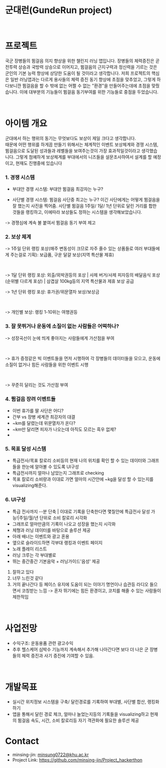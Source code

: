 # 군대런(GundeRun project)

<br>

# 프로젝트
국군 장병들의 뜀걸음 의지 향상을 위한 챌린지 러닝 앱입니다. 장병들의 체력증진은 곧 전투력 상승과 국방력 상승으로 이어지고, 뜀걸음의 근지구력과 정신력을 기르는 것은 군인의 기본 능력 향상에 상당한 도움이 될 것이라고 생각합니다. 저희 프로젝트의 핵심은 일반 러닝앱과는 다르게 용사들의 체력 증진 동기 향상에 초점을 맞추었고, 그렇게 하다보니깐 뜀걸음을 할 수 밖에 없는 어쩔 수 없는 "환경"을 만들어주는데에 초점을 맞췄습니다. 이에 대부분의 기능들이 뜀걸음 동기부여를 위한 기능들로 중점을 두었습니다.

<br>

# 아이템 개요
군대에서 하는 행위의 동기는 무엇보다도 보상이 제일 크다고 생각합니다. <br>
때문에 어떤 행위를 하게끔 만들기 위해서는 체계적인 이벤트 보상체계와 경쟁 시스템, 뜀걸음으로 도달된 성과들과 레벨들을 보여주는것이 가장 효과적일것이라고 생각했습니다. 그렇게 첨예하게 보상체계를 부대에서의 니즈들을 설문조사하여서 설계를 할 예정이고, 현재도 진행중에 있습니다<br>

### 1. 경쟁 시스템
- 부대안 경쟁 시스템: 부대안 뜀걸음 최강자는 누구?

- 사단별 경쟁 시스템: 뜀걸음 사단중 최고는 누구? 이긴 사단에게는 어떻게 뜀걸음을 잘 했는지 사진을 찍어줌.
 사단별 뜀걸음 1주일/ 1달/ 1년 단위로 달린 거리를 합한 것들을 랭킹하고, 이에따라 보상들도 정하는 시스템을 생각해보았습니다.

-> 경쟁심에 계속 불 붙여서 뜀걸음 동기 부여 제고

### 2. 보상 체계
-> 1주일 단위 랭킹 포상(매주 변동성이 크므로 자주 줄수 있는 상품들로 여러 부대들에게 주는걸로 기획): 보급품, 구운 달걀 보상(지역 특산물 제휴)

<br>

-> 1달 단위 랭킹 포상: 외출/외박권등의 포상 | 사제 버거/사제 피자등의 배달음식 포상(순위별 다르게 포상) | 삼겹살 100kg등의 지역 특산물과 제휴 보상 공급
<br>

-> 1년 단위 랭킹 포상: 휴가권/위문열차 보상/보상금

<br>

-> 개인별 보상: 랭킹 1-10위는 여행권등


### 3. 잘 못뛰거나 운동에 소질이 없는 사람들은 어떡하나?
-> 성장곡선이 눈에 띄게 좋아지는 사람들에게 가산점을 부여

<br>

-> 휴가 증정같은 빅 이벤트들을 먼저 시행하여 각 장병들의 데이터들을 모으고, 운동에 소질이 없거나 힘든 사람들을 위한 이벤트 시행

<br>

-> 꾸준히 달리는 것도 가산점 부여

### 4. 뜀걸음 장려 이벤트들
- 이번 휴가를 딸 사단은 어디?
- 간부 vs 장병 세계관 최강자의 대결
- ~km를 달렸는데 위문열차가 온다?
- ~km만 달리면 피자가 나오는데 아직도 모르는 흑우 없제?
- 
### 5. 목표 달성 시스템
- 특급전사/목표 칼로리 소비등의 현재 나의 위치를 확인 할 수 있는 데이터와 그래프들을 한눈에 알아볼 수 있도록 UI구성 
- 특급전사까지 얼마나 남았는지 그래프로 checking
- 목표 칼로리 소비량과 이대로 가면 얼마의 시간안에 ~kg을 달성 할 수 있는지를 visualizing해준다.

### 6. UI구성
- 특급 전사까지 --분 단축 | 이대로 기록을 단축한다면 몇칠안에 특급전사 달성 가능!|주일/월/년 단위로 소비 칼로리 시각화
- 그래프로 얼마만큼의 기록이 나오고 성장을 했는지 시각화
- 체형과 러닝 데이터를 바탕으로 솔루션 제공
- 아래 배너는 이벤트와 광고 혼용
- 옆으로 슬라이드하면 각부대 랭킹과 이벤트 페이지
- 노래 플레이 리스트
- 러닝 크루는 각 부대별로
- 뛰는 중간중간 기본음악 + 러닝가이드'음성' 제공
1. 잘하고 있다
2. 너무 느린것 같다
3. 거의 끝나간다 등 페이스 유지에 도움이 되는 이야기
명언이나 습관등 라디오 들으면서 코칭받는 느낌
-> 혼자 뛰기에는 힘든 환경이고, 코치를 해줄 수 있는 사람들이 제한적임

<br>

# 사업전망
- 수익구조: 운동용품 관련 광고수익
- 추후 헬스케어 심박수 기능까지 계속해서 추가해 나아간다면 보다 더 나은 군 장병들의 체력 증진과 사기 증진에 기여할 수 있음.

<br>

# 개발목표
- 실시간 위치정보 시스템을 구축/ 달린경로를 기록하여 부대별, 사단별 합산, 랭킹화하기
- 앱을 통해서 달린 경로 체크, 얼마나 늘었는지등의 기록들을 visualizing하고 현재의 뜀걸음 속도, 시간, 소비 칼로리등 자기 객관화에 필요한 솔루션 제공

# Contact
- minsing-jin: minsung0722@khu.ac.kr
- Project Link: https://github.com/minsing-jin/Project_hackerthon

